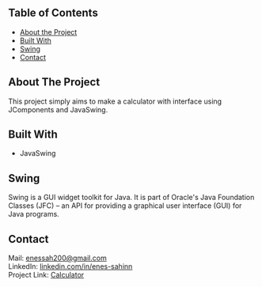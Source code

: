 ## Table of Contents

* [About the Project](#about-the-project)
* [Built With](#built-with)
* [Swing](#Swing)
* [Contact](#contact)

## About The Project

This project simply aims to make a calculator with interface using JComponents and JavaSwing.

## Built With

* JavaSwing

## Swing

Swing is a GUI widget toolkit for Java. It is part of Oracle's Java Foundation Classes (JFC) – an API for providing a graphical user interface (GUI) for Java programs.

## Contact
Mail: enessah200@gmail.com\
LinkedIn: [linkedin.com/in/enes-sahinn](https://www.linkedin.com/in/enes-sahinn/)\
Project Link: [Calculator](https://github.com/enes-sahinn/Calculator)

